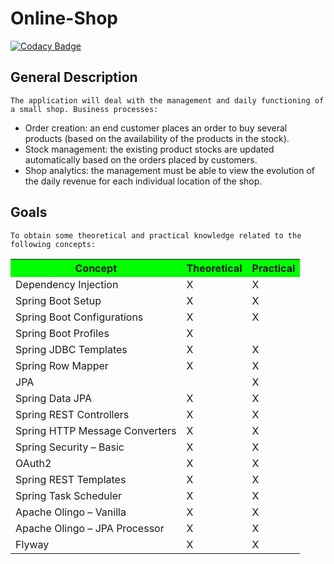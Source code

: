 
# Online-Shop

[![Codacy Badge](https://api.codacy.com/project/badge/Grade/caca21a198734a6891b2e3a42c724211)](https://app.codacy.com/app/Spetrut/Shop?utm_source=github.com&utm_medium=referral&utm_content=Spetrut/Shop&utm_campaign=Badge_Grade_Dashboard)

## General Description
```
The application will deal with the management and daily functioning of a small shop. Business processes:
```
* Order creation: an end customer places an order to buy several products (based on the availability of the products in the stock).</br>
* Stock management: the existing product stocks are updated automatically based on the orders placed by customers.</br>
* Shop analytics: the management must be able to view the evolution of the daily revenue for each individual location of the shop.</br>


## Goals
```
To obtain some theoretical and practical knowledge related to the following concepts:
```
<table   >
  <tr bgcolor="#00ff00">
    <th bgcolor="#00ff00" >Concept</th>
    <th >Theoretical</th> 
    <th>Practical</th>
  </tr>
  <tr>
    <td>Dependency Injection</td>
    <td>X</td> 
    <td>X</td>
  </tr>
  <tr>
    <td> Spring Boot Setup  </td>
    <td>X</td> 
    <td>X</td>
  </tr>
  <tr>
    <td> Spring Boot Configurations  </td>
    <td>X</td> 
    <td>X</td>
  </tr>
    
   <tr>
    <td> Spring Boot Profiles  </td>
    <td>X</td> 
    <td> </td>
  </tr>
  
  <tr>
    <td> Spring JDBC Templates  </td>
    <td>X</td> 
    <td>X </td>
  </tr>
  
   <tr>
    <td> Spring Row Mapper  </td>
    <td>X</td> 
    <td>X</td>
  </tr>
  
   <tr>
    <td> JPA </td>
    <td> </td>
    <td>X</td>
  </tr>
   <tr>
    <td> Spring Data JPA</td>
    <td>X </td>
    <td>X </td>
  </tr>
  
  <tr>
    <td> Spring REST Controllers</td>
    <td>X</td>
    <td>X</td>
  </tr>
  
   <tr>
    <td> Spring HTTP Message Converters</td>
    <td>X</td>
    <td>X</td>
  </tr>
   <tr>
    <td>Spring Security – Basic</td>
    <td>X</td>
    <td>X</td>
  </tr>
   <tr>
    <td>OAuth2</td>
    <td>X</td>
    <td>X</td>
  </tr>
  
   <tr>
    <td>Spring REST Templates</td>
    <td>X</td>
    <td>X</td>
  </tr>
    <tr>
    <td>Spring Task Scheduler</td>
    <td>X</td>
    <td>X</td>
  </tr>
  
   <tr>
    <td>Apache Olingo – Vanilla </td>
    <td>X</td>
    <td>X</td>
  </tr>
  <tr>
    <td>Apache Olingo – JPA Processor </td>
    <td>X</td>
    <td>X</td>
  </tr>
  
   <tr>
    <td>Flyway </td>
    <td>X</td>
    <td>X</td>
  </tr>
  
  
  
  
</table>
</body>
</html>

